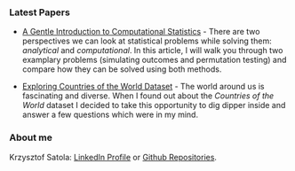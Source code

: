 ### Latest Papers

- [A Gentle Introduction to Computational Statistics](https://github.com/ksatola/Computational-Statistics/blob/master/README.md) - There are two perspectives we can look at statistical problems while solving them: _analytical_ and _computational_. In this article, I will walk you through two examplary problems (simulating outcomes and permutation testing) and compare how they can be solved using both methods.

- [Exploring Countries of the World Dataset](https://github.com/ksatola/Countries-of-the-World/blob/master/BlogPost.md) - The world around us is fascinating and diverse. When I found out about the _Countries of the World_ dataset I decided to take this opportunity to dig dipper inside and answer a few questions which were in my mind.

### About me

Krzysztof Satola: [LinkedIn Profile](https://www.linkedin.com/in/ksatola/) or [Github Repositories](https://github.com/ksatola).
